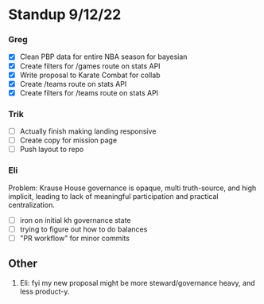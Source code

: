 # Standup 9/12/22

### Greg

- [x] Clean PBP data for entire NBA season for bayesian
- [x] Create filters for /games route on stats API
- [x] Write proposal to Karate Combat for collab
- [x] Create /teams route on stats API
- [x] Create filters for /teams route on stats API

### Trik

- [ ] Actually finish making landing responsive
- [ ] Create copy for mission page
- [ ] Push layout to repo

### Eli

Problem: Krause House governance is opaque, multi truth-source, and high implicit, leading to lack of meaningful participation and practical centralization.

- [ ] iron on initial kh governance state
- [ ] trying to figure out how to do balances
- [ ] "PR workflow" for minor commits

## Other

1. Eli: fyi my new proposal might be more steward/governance heavy, and less product-y.

